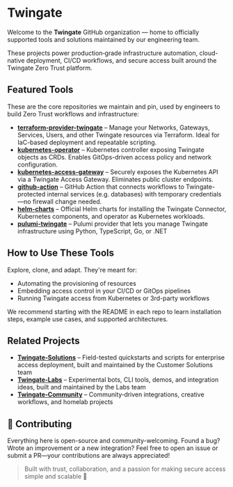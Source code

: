 # Twingate

Welcome to the **Twingate** GitHub organization — home to officially supported tools and solutions maintained by our engineering team.

These projects power production‑grade infrastructure automation, cloud-native deployment, CI/CD workflows, and secure access built around the Twingate Zero Trust platform.

## Featured Tools

These are the core repositories we maintain and pin, used by engineers to build Zero Trust workflows and infrastructure:

- **[terraform-provider-twingate](https://github.com/Twingate/terraform-provider-twingate)** – Manage your Networks, Gateways, Services, Users, and other Twingate resources via Terraform. Ideal for IaC-based deployment and repeatable scripting.
- **[kubernetes-operator](https://github.com/Twingate/kubernetes-operator)** – Kubernetes controller exposing Twingate objects as CRDs. Enables GitOps-driven access policy and network configuration.
- **[kubernetes-access-gateway](https://github.com/Twingate/kubernetes-access-gateway)** – Securely exposes the Kubernetes API via a Twingate Access Gateway. Eliminates public cluster endpoints.
- **[github-action](https://github.com/Twingate/github-action)** – GitHub Action that connects workflows to Twingate-protected internal services (e.g. databases) with temporary credentials—no firewall change needed.
- **[helm-charts](https://github.com/Twingate/helm-charts)** – Official Helm charts for installing the Twingate Connector, Kubernetes components, and operator as Kubernetes workloads.
- **[pulumi-twingate](https://github.com/Twingate/pulumi-twingate)** – Pulumi provider that lets you manage Twingate infrastructure using Python, TypeScript, Go, or .NET

## How to Use These Tools

Explore, clone, and adapt. They're meant for:

- Automating the provisioning of resources
- Embedding access control in your CI/CD or GitOps pipelines
- Running Twingate access from Kubernetes or 3rd-party workflows

We recommend starting with the README in each repo to learn installation steps, example use cases, and supported architectures.

## Related Projects

- **[Twingate‑Solutions](https://github.com/twingate-solutions)** – Field-tested quickstarts and scripts for enterprise access deployment, built and maintained by the Customer Solutions team
- **[Twingate‑Labs](https://github.com/twingate-labs)** – Experimental bots, CLI tools, demos, and integration ideas, built and maintained by the Labs team
- **[Twingate‑Community](https://github.com/twingate-community)** – Community‑driven integrations, creative workflows, and homelab projects

## 🤝 Contributing

Everything here is open-source and community-welcoming. Found a bug? Wrote an improvement or a new integration? Feel free to open an issue or submit a PR—your contributions are always appreciated!

> Built with trust, collaboration, and a passion for making secure access simple and scalable 🔐
